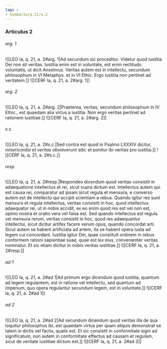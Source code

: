 ```yaml
---
tags : 
- Summa/Ia/q.21/a.2
---
```


### Articulus 2

###### arg. 1
![[LEO Ia, q. 21, a. 2#arg. 1|Ad secundum sic proceditur. Videtur quod iustitia Dei non sit veritas. Iustitia enim est in voluntate, est enim rectitudo voluntatis, ut dicit Anselmus. Veritas autem est in intellectu, secundum philosophum in VI Metaphys. et in VI Ethic. Ergo iustitia non pertinet ad veritatem.]]
![[CERF Ia, q. 21, a. 2#arg. 1]]

###### arg. 2
![[LEO Ia, q. 21, a. 2#arg. 2|Praeterea, veritas, secundum philosophum in IV Ethic., est quaedam alia virtus a iustitia. Non ergo veritas pertinet ad rationem iustitiae.]]
![[CERF Ia, q. 21, a. 2#arg. 2]]

###### s.c.
![[LEO Ia, q. 21, a. 2#s.c.|Sed contra est quod in Psalmo LXXXIV dicitur, *misericordia et veritas obviaverunt sibi*; et ponitur ibi veritas pro iustitia.]]
![[CERF Ia, q. 21, a. 2#s.c.]]

###### resp.
![[LEO Ia, q. 21, a. 2#resp.|Respondeo dicendum quod veritas consistit in adaequatione intellectus et rei, sicut supra dictum est. Intellectus autem qui est causa rei, comparatur ad ipsam sicut regula et mensura, e converso autem est de intellectu qui accipit scientiam a rebus. Quando igitur res sunt mensura et regula intellectus, veritas consistit in hoc, quod intellectus adaequatur rei, ut in nobis accidit, ex eo enim quod res est vel non est, opinio nostra et oratio vera vel falsa est. Sed quando intellectus est regula vel mensura rerum, veritas consistit in hoc, quod res adaequantur intellectui, sicut dicitur artifex facere verum opus, quando concordat arti. Sicut autem se habent artificiata ad artem, ita se habent opera iusta ad legem cui concordant. Iustitia igitur Dei, quae constituit ordinem in rebus conformem rationi sapientiae suae, quae est lex eius, convenienter veritas nominatur. Et sic etiam dicitur in nobis veritas iustitiae.]]
![[CERF Ia, q. 21, a. 2#resp.]]

###### ad 1
![[LEO Ia, q. 21, a. 2#ad 1|Ad primum ergo dicendum quod iustitia, quantum ad legem regulantem, est in ratione vel intellectu, sed quantum ad imperium, quo opera regulantur secundum legem, est in voluntate.]]
![[CERF Ia, q. 21, a. 2#ad 1]]

###### ad 2
![[LEO Ia, q. 21, a. 2#ad 2|Ad secundum dicendum quod veritas illa de qua loquitur philosophus ibi, est quaedam virtus per quam aliquis demonstrat se talem in dictis vel factis, qualis est. Et sic consistit in conformitate signi ad significatum, non autem in conformitate effectus ad causam et regulam, sicut de veritate iustitiae dictum est.]]
![[CERF Ia, q. 21, a. 2#ad 2]]

